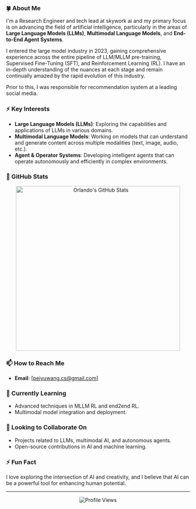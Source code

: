 ### 🍀 About Me
I'm a Research Engineer and tech lead at skywork ai and my primary focus is on advancing the field of artificial intelligence, particularly in the areas of **Large Language Models (LLMs)**, **Multimodal Language Models**, and **End-to-End Agent Systems**.

I entered the large model industry in 2023, gaining comprehensive experience across the entire pipeline of LLM/MLLM pre-training, Supervised Fine-Tuning (SFT), and Reinforcement Learning (RL). I have an in-depth understanding of the nuances at each stage and remain continually amazed by the rapid evolution of this industry. 

Prior to this, I was responsible for recommendation system at a leading social media.


### ⚡️ Key Interests
- **Large Language Models (LLMs)**: Exploring the capabilities and applications of LLMs in various domains.
- **Multimodal Language Models**: Working on models that can understand and generate content across multiple modalities (text, image, audio, etc.).
- **Agent & Operator Systems**: Developing intelligent agents that can operate autonomously and efficiently in complex environments.

### 🚀 GitHub Stats
<p align="center">
  <img width="450" src="https://github-readme-stats.vercel.app/api?username=Orlando-CS&show_icons=false&line_height=21&theme=react" alt="Orlando's GitHub Stats" />
</p>

### 📫 How to Reach Me
- **Email**: [peiyuwang.cs@gmail.com]

### 🌱 Currently Learning
- Advanced techniques in MLLM RL and end2end RL.
- Multimodal model integration and deployment.

### 🤝 Looking to Collaborate On
- Projects related to LLMs, multimodal AI, and autonomous agents.
- Open-source contributions in AI and machine learning.

### ⚡ Fun Fact
I love exploring the intersection of AI and creativity, and I believe that AI can be a powerful tool for enhancing human potential.

---

<p align="center">
  <img src="https://komarev.com/ghpvc/?username=Orlando-CS&label=Profile%20views&color=0e75b6&style=flat" alt="Profile Views" />
</p>
